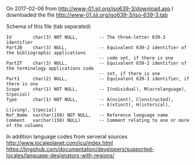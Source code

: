 On 2017-02-06 from http://www-01.sil.org/iso639-3/download.asp I downloaded the file http://www-01.sil.org/iso639-3/iso-639-3.tab

Schema of this file (tab separated)

    Id        char(3) NOT NULL,        -- The three-letter 639-3 identifier
    Part2B    char(3) NULL,            -- Equivalent 639-2 identifier of the bibliographic applications
                                       -- code set, if there is one
    Part2T    char(3) NULL,            -- Equivalent 639-2 identifier of the terminology applications code
                                       -- set, if there is one
    Part1     char(2) NULL,            -- Equivalent 639-1 identifier, if there is one
    Scope     char(1) NOT NULL,        -- I(ndividual), M(acrolanguage), S(pecial)
    Type      char(1) NOT NULL,        -- A(ncient), C(onstructed),
                                       -- E(xtinct), H(istorical), L(iving), S(pecial)
    Ref_Name  varchar(150) NOT NULL,   -- Reference language name
    Comment   varchar(150) NULL)       -- Comment relating to one or more of the columns

In addition language codes from serveral sources
  http://www.localeplanet.com/icu/index.html
  https://lingohub.com/documentation/developers/supported-locales/language-designators-with-regions/
